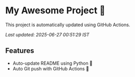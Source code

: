 # My Awesome Project 🚀

This project is automatically updated using GitHub Actions.

_Last updated: 2025-06-27 00:51:29 IST_

## Features
- Auto-update README using Python 🐍
- Auto Git push with GitHub Actions 🤖
